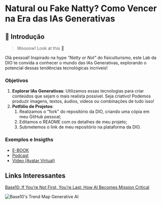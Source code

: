 # Natural ou Fake Natty? Como Vencer na Era das IAs Generativas

## 🚀 Introdução

> Woooow! Look at this 👀

Olá pessoal! Inspirado na hype _"Natty or Not"_ do fisiculturismo, este Lab da DIO te convida a conhecer o mundo das IAs Generativas, explorando o potencial dessas tendências tecnológicas incríveis!

### Objetivos

1. **Explorar IAs Generativas**: Utilizamos essas tecnologias para criar conteúdos que sejam o mais realista possível. Seja criativo! Podemos produzir imagens, textos, áudios, vídeos ou combinações de tudo isso!
1. **Potfólio de Projetos**:
    1. Realizamos o "fork" do repositório da DIO, criando uma cópia em meu GitHub pessoal;
    2. Editamos o README com os detalhes de meu projeto;
    3. Submetemos o link de meu repositório na plataforma da DIO.

### Exemplos e Insigths

- [E-BOOK](/exemplos/ebook/E-BOOK.md)
- [Podcast](/exemplos/podcast/PODCAST.md)
- [Vídeo (Avatar Virtual)](/exemplos/video/VIDEO.md)

## Links Interessantes

[Base10: If You’re Not First, You’re Last: How AI Becomes Mission Critical](https://base10.vc/post/generative-ai-mission-critical/)

![Base10's Trend Map Generative AI](https://github.com/digitalinnovationone/lab-natty-or-not/assets/730492/f4df26e8-f8f7-4419-8252-c69d73ea930c)
